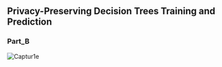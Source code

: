 ## Privacy-Preserving Decision Trees Training and Prediction
### Part_B
![Captur1e](https://user-images.githubusercontent.com/39053503/123527822-5a905880-d6eb-11eb-883a-70aa04945ab3.PNG)
